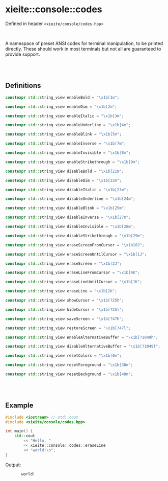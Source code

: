 # xieite::console::codes
Defined in header `<xieite/console/codes.hpp>`

<br/>

A namespace of preset ANSI codes for terminal manipulation, to be printed directly. These should work in most terminals but not all are guaranteed to provide support.

<br/><br/>

## Definitions
```cpp
constexpr std::string_view enableBold = "\x1b[1m";
```
```cpp
constexpr std::string_view enableDim = "\x1b[2m";
```
```cpp
constexpr std::string_view enableItalic = "\x1b[3m";
```
```cpp
constexpr std::string_view enableUnderline = "\x1b[4m";
```
```cpp
constexpr std::string_view enableBlink = "\x1b[5m";
```
```cpp
constexpr std::string_view enableInverse = "\x1b[7m";
```
```cpp
constexpr std::string_view enableInvisible = "\x1b[8m";
```
```cpp
constexpr std::string_view enableStrikethrough = "\x1b[9m";
```
```cpp
constexpr std::string_view disableBold = "\x1b[21m";
```
```cpp
constexpr std::string_view disableDim = "\x1b[22m";
```
```cpp
constexpr std::string_view disableItalic = "\x1b[23m";
```
```cpp
constexpr std::string_view disableUnderline = "\x1b[24m";
```
```cpp
constexpr std::string_view disableBlink = "\x1b[25m";
```
```cpp
constexpr std::string_view disableInverse = "\x1b[27m";
```
```cpp
constexpr std::string_view disableInvisible = "\x1b[28m";
```
```cpp
constexpr std::string_view disableStrikethrough = "\x1b[29m";
```
```cpp
constexpr std::string_view eraseScreenFromCursor = "\x1b[0J";
```
```cpp
constexpr std::string_view eraseScreenUntilCursor = "\x1b[1J";
```
```cpp
constexpr std::string_view eraseScreen = "\x1b[2J";
```
```cpp
constexpr std::string_view eraseLineFromCursor = "\x1b[0K";
```
```cpp
constexpr std::string_view eraseLineUntilCursor = "\x1b[1K";
```
```cpp
constexpr std::string_view eraseLine = "\x1b[2K";
```
```cpp
constexpr std::string_view showCursor = "\x1b[?25h";
```
```cpp
constexpr std::string_view hideCursor = "\x1b[?25l";
```
```cpp
constexpr std::string_view saveScreen = "\x1b[?47h";
```
```cpp
constexpr std::string_view restoreScreen = "\x1b[?47l";
```
```cpp
constexpr std::string_view enableAlternativeBuffer = "\x1b[?1049h";
```
```cpp
constexpr std::string_view disableAlternativeBuffer = "\x1b[?1049l";
```
```cpp
constexpr std::string_view resetColors = "\x1b[0m";
```
```cpp
constexpr std::string_view resetForeground = "\x1b[38m";
```
```cpp
constexpr std::string_view resetBackground = "\x1b[48m";
```

<br/><br/>

## Example
```cpp
#include <iostream> // std::cout
#include <xieite/console/codes.hpp>

int main() {
	std::cout
		<< "Hello, "
		<< xieite::console::codes::eraseLine
		<< "world!\n";
}
```
Output:
```
       world!
```
